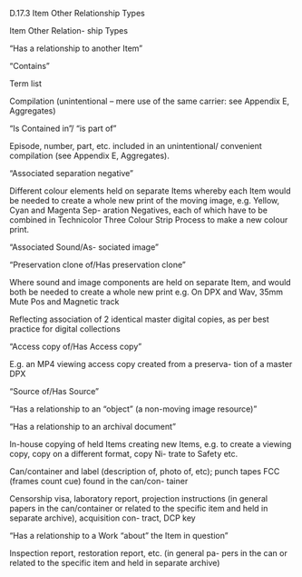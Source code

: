 D.17.3 Item Other Relationship Types

Item Other Relation-
ship Types

“Has a relationship to
another Item”

“Contains”

Term list

Compilation (unintentional – mere use of the same carrier:
see Appendix E, Aggregates)

“Is Contained in”/ “is
part of”

Episode, number, part, etc. included in an unintentional/
convenient compilation (see Appendix E, Aggregates).

“Associated separation
negative”

Different colour elements held on separate Items whereby
each Item would be needed to create a whole new print
of the moving image, e.g. Yellow, Cyan and Magenta Sep-
aration Negatives, each of which have to be combined in
Technicolor Three Colour Strip Process to make a new colour
print.



“Associated Sound/As-
sociated image”

“Preservation clone
of/Has preservation
clone”

Where sound and image components are held on separate
Item, and would both be needed to create a whole new
print e.g. On DPX and Wav, 35mm Mute Pos and Magnetic
track

Reflecting association of 2 identical master digital copies,
as per best practice for digital collections

“Access copy of/Has
Access copy”

E.g. an MP4 viewing access copy created from a preserva-
tion of a master DPX

“Source of/Has Source”

“Has a relationship
to an “object” (a
non-moving image
resource)”

“Has a relationship to
an archival document”

In-house copying of held Items creating new Items, e.g. to
create a viewing copy, copy on a different format, copy Ni-
trate to Safety etc.

Can/container and label (description of, photo of, etc);
punch tapes FCC (frames count cue) found in the can/con-
tainer

Censorship visa, laboratory report, projection instructions
(in general papers in the can/container or related to the
specific item and held in separate archive), acquisition con-
tract, DCP key

“Has a relationship to a
Work “about” the Item
in question”

Inspection report, restoration report, etc. (in general pa-
pers in the can or related to the specific item and held in
separate archive)


